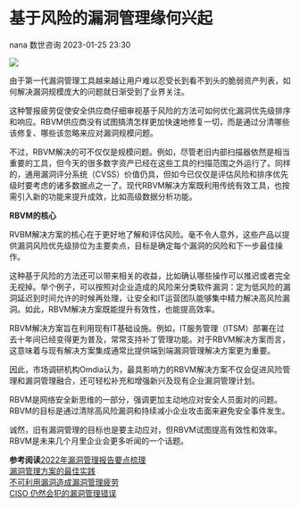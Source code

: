 #  基于风险的漏洞管理缘何兴起   
nana  数世咨询   2023-01-25 23:30  
  
![](https://mmbiz.qpic.cn/mmbiz_png/Y9btpvDIDqqEbczcMMc0E4peG34djKsprbyLibb2rjKFicic2xic9uQlwzPWELLvmhwAQBoxxr7krhYarwJJ1HLHqA/640?wx_fmt=png "")  
  
由于第一代漏洞管理工具越来越让用户难以忍受长到看不到头的脆弱资产列表，如何解决漏洞规模庞大的问题就日渐受到了业界关注。  
  
这种警报疲劳促使安全供应商仔细审视基于风险的方法可如何优化漏洞优先级排序和响应。RBVM供应商没有试图搞清怎样更加快速地修复一切，而是通过分清哪些该修复、哪些该忽略来应对漏洞规模问题。  
  
不过，RBVM解决的可不仅仅是规模问题。例如，尽管老旧内部扫描器依然是相当重要的工具，但今天的很多数字资产已经在这些工具的扫描范围之外运行了。同样的，通用漏洞评分系统（CVSS）价值仍具，但如今已仅仅是评估风险和排序优先级时要考虑的诸多数据点之一了。现代RBVM解决方案既利用传统有效工具，也按需引入新的功能来提升成效，比如高级数据分析功能。  
  
**RBVM的核心**  
  
RVBM解决方案的核心在于更好地了解和评估风险。毫不令人意外，这些产品以提供漏洞风险优先级排位为主要卖点，目标是确定每个漏洞的风险和下一步最佳操作。  
  
这种基于风险的方法还可以带来相关的收益，比如确认哪些操作可以推迟或者完全无视掉。举个例子，可以按照对企业造成的风险来分类软件漏洞：定为低风险的漏洞延迟到时间允许的时候再处理，让安全和IT运营团队能够集中精力解决高风险漏洞。如此，RBVM解决方案既能提升有效性，也能提高效率。  
  
RBVM解决方案旨在利用现有IT基础设施。例如，IT服务管理（ITSM）部署在过去十年间已经变得更为普及，常常支持补丁管理功能。对于RBVM解决方案而言，这意味着与现有解决方案集成通常比提供端到端漏洞管理解决方案更为重要。  
  
因此，市场调研机构Omdia认为，最具影响力的RBVM解决方案不仅会促进风险管理和漏洞管理融合，还可轻松补充和增强新兴及现有企业漏洞管理计划。  
  
RBVM是网络安全新思维的一部分，强调更加主动地应对安全人员面对的问题。RBVM的目标是通过清除高风险漏洞和持续减小企业攻击面来避免安全事件发生。  
  
诚然，旧有漏洞管理的目标也是要主动应对，但RBVM试图提高有效性和效率。RBVM是未来几个月里企业会更多听闻的一个话题。  
  
**参考阅读**[2022年漏洞管理报告要点梳理](http://mp.weixin.qq.com/s?__biz=MzkxNzA3MTgyNg==&mid=2247496726&idx=2&sn=50c1973dbbcc1cb9bab81cd0f5e6d8e6&chksm=c14486abf6330fbdafdffde25d7affddc2f35eb7e064532f2ea248d20cd4d4fb496eada04922&scene=21#wechat_redirect)  
[漏洞管理方案的最佳实践](http://mp.weixin.qq.com/s?__biz=MzkxNzA3MTgyNg==&mid=2247495582&idx=1&sn=b78286f57e616df92c46ca2cea4f977f&chksm=c1449d23f6331435e9dcb4816d78bed2e38423d4945385fd5548fe32bebf206f2d71cf6047cd&scene=21#wechat_redirect)  
[不可利用漏洞造成漏洞管理疲劳](http://mp.weixin.qq.com/s?__biz=MzkxNzA3MTgyNg==&mid=2247495576&idx=1&sn=a2d443b9de4a4c99c6bfa49b2ab1f170&chksm=c1449d25f63314334d49455abfea6fd41fa83e5b0d1c147b3c5554c6e1b2f44fdaefbde3bf02&scene=21#wechat_redirect)  
[CISO 仍然会犯的漏洞管理错误](http://mp.weixin.qq.com/s?__biz=MzkxNzA3MTgyNg==&mid=2247494248&idx=1&sn=124d78bbaf7a2214f97e3727dd2e916d&chksm=c14498d5f63311c37280450da0710ec2b0bb463abf3c394d1b4644d48f2495150f320b1e1fe1&scene=21#wechat_redirect)  
  
  
